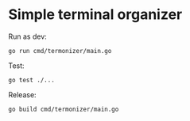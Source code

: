 # Simple terminal organizer

Run as dev:
```
go run cmd/termonizer/main.go
```

Test:
```
go test ./...
```

Release:
```
go build cmd/termonizer/main.go
```